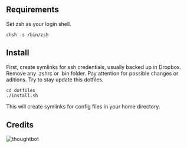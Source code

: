 Requirements
------------

Set zsh as your login shell.

    chsh -s /bin/zsh

Install
-------

First, create symlinks for ssh credentials, usually backed up in Dropbox. Remove any .zshrc or .bin folder. Pay attention for possible changes or aditions. Try to stay update this dotfiles.

    cd dotfiles
    ./install.sh

This will create symlinks for config files in your home directory. 

Credits
-------

![thoughtbot](http://thoughtbot.com/images/tm/logo.png)